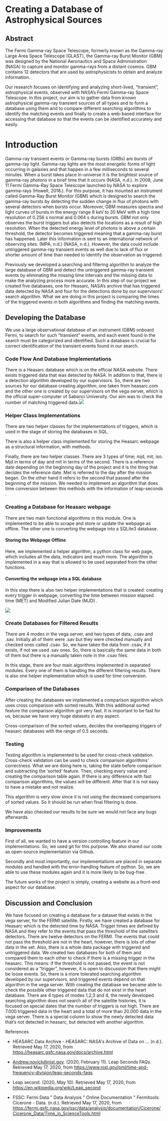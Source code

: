 
# Creating a Database of Astrophysical Sources
 

## Abstract

The Fermi Gamma-ray Space Telescope, formerly known as the Gamma-ray Large Area Space Telescope (GLAST), the Gamma-ray Burst Monitor (GBM) was designed by the National Aeronautics and Space Administration (NASA) to capture and monitor gamma-rays from a distant cosmos. GBM contains 12 detectors that are used by astrophysicists to obtain and analyze information.

Our research focuses on identifying and analyzing short-lived, “transient”, astrophysical events, observed with NASA’s Fermi Gamma-ray Space Telescope. In this project, our aim is to gather data from known astrophysical gamma-ray transient sources of all types and to form a database using them and to compare different searching algorithms to identify the matching events and finally to create a web-based interface for accessing that database so that the events can be identified accurately and easily.

  

# Introduction

Gamma-ray transient events or Gamma-ray bursts (GRBs) are bursts of gamma-ray light. Gamma-ray lights are the most energetic forms of light occurring in galaxies and that happen in a few milliseconds to several minutes. When a burst takes place in-universe it is the brightest source of gamma-ray photons in a brief time that it occurs (NASA, n.d.). In 2008, June 11 Fermi Gamma-Ray Space Telescope launched by NASA to explore gamma-rays (Howell, 2018.). For this purpose, it has mounted an instrument called Gamma-Ray Burst Monitor (GBM) which is designed to search the gamma-ray bursts by detecting the sudden change in flux of photons with several detectors when bursts occur. Moreover, GBM measures spectra and light curves of bursts in the energy range 8 keV to 30 MeV with a high time resolution of 0.256 s normal and 0.064 s during bursts. GBM not only observes the burst triggers but also detects the locations as a result of high resolution. When the detected energy level of photons is above a certain threshold, the detector becomes triggered meaning that a gamma-ray burst has happened. Later this information is sent to an international network of observing sites. (MPA, n.d.) (NASA, n.d.). However, the data could include untriggered gamma-ray transient events as well due to lack of flux or shorter amount of time than needed to identify the observation as triggered.

Previously we developed a searching and filtering algorithm to analyze the large database of GBM and detect the untriggered gamma-ray transient events by eliminating the missing time intervals and the missing data to make the analyzing process more accurate. In this step of our project we created five databases, one for Heasarc, NASA’s archive that has triggered data detected by NASA and four for the detections done by our supervisors’ search algorithm. What we are doing in this project is comparing the times of the triggered events in both algorithms and finding the matching events.

  

## Developing the Database

We use a large observational database of an instrument (GBM) onboard Fermi, to search for such “transient” events, and each event found in the search must be categorized and identified.  Such a database is crucial for correct identification of the transient events found in our search.

  

### Code Flow And Database Implementations

There is a Heasarc database which is on the official NASA website. There exists triggered data that was detected by NASA. In addition to that, there is a detection algorithm developed by our supervisors. So, there are two sources for our database creating algorithm; one taken from heasarc.com and the other one is created by our supervisors on the vega server, which is the official super-computer of Sabanci University. Our aim was to check the number of matching triggered data.![](https://lh3.googleusercontent.com/Eu9fqVMuw1g0lx0T9AJpcYTCBH7YWrNgvzYwF-INy-UWnK5srWYgjuct9CdqPEuGiZVPPQE7bkwCl8LYRoxHSDDScHYkvt7dzDBRJOx6b9ewduZGSPEFlhCioc2jSc8z5PBVrI4M)

  

### Helper Class Implementations

There are two helper classes for the implementations of triggers, which is used in the stage of storing the databases in SQL.

There is also a helper class implemented for storing the Heasarc webpage as a structural information, with methods.

Finally, there are two helper classes .There are 3 types of time; mjd, mit, iso. Mjd in terms of day and mit in terms of the second. There is a reference date depending on the beginning day of the project and it is the thing that decides the reference date. Met is referred to the day after the mission began. On the other hand it refers to the second that passed after the beginning of the mission. We needed to implement an algorithm that does time conversion between this methods with the information of leap-seconds .

  
### Creating a Database for Heasarc webpage

There are two main functional algorithms in this module. One is implemented to be able to scrape and store or update the webpage as offline. The other one is converting the webpage into a SQLite3 database.

#### Storing the Webpage Offline

Here, we implemented a helper algorithm, a python class for web page, which includes all the data, indicators and much more. The algorithm is implemented in a way that is allowed to be used separated from the other functions.

#### Converting the webpage into a SQL database

In this step there is also two helper implementations that is created: creating every trigger in webpage, converting the time between mission elapsed time (MET)  and Modified Julian Date (MJD) .

![](https://lh3.googleusercontent.com/szhKQeevsFvjqvmwBJy0ET813p6I84-FIQ98sDrcDjUgiOuCY3Cs1i2HrhlsbPJ2TwnDYnsLVFV85trKUqewul7BComcD10-yAV1DRuh_6G-_1i2_027JngWmob1TZaUkR8rvhbA)

  

### Create Databases for Filtered Results

There are 4 modes in the vega server, and two types of data, .csav and .sav. Initially all of them were .sav but they were checked manually and checked ones called .csav. So, we have taken the data from .csav, if it exists, if not we used .sav ones. So, there is basically the same data in both of them but there is a manually taken note in the .csav files.

In this stage, there are four main algorithms implemented in separated modules. Every one of them is handling the different filtering results. There is also one helper implementation which is used for time conversion.

  

### Comparison of the Databases

After creating the databases we implemented a comparison algorithm which uses cross comparison with sorted results. With this additional sorted feature the comparison algorithm got very fast. It is important to be fast for us, because we have very huge datasets in any aspect.

Cross-comparison of the sorted values, decides the overlapping triggers of heasarc databases with the range of 0.5 seconds.

  

### Testing

Testing algorithm is implemented to be used for cross-check validation. Cross-check validation can be used to check comparison algorithms’ correctness. What we are doing here is, taking the state before comparison and subtracting the ‘sorted’ feature. Then, checking every value and creating the comparison table again. If there is any difference with fast comparison algorithms, the values will be different. After that it is not easy to have a mistake and not realize.

This algorithm is very slow since it is not using the decreased comparisons of sorted values. So it should be run when final filtering is done.

We have also checked our results to be sure we would not face any bugs afterwards.

  

### Improvements

First of all, we wanted to have a version controlling feature in our implementations. So, we used git for this purpose. We also shared our code as open-source implementation via Github.

Secondly and most importantly, our implementations are placed in separate modules and handled with the error-handling feature of python. So, we are able to use these modules again and it is more likely to be bug-free .

The future works of the project is simply, creating a website as a front-end aspect for our database.

  

## Discussion and Conclusion

We have focused on creating a database for a dataset that exists in the vega server, for the FERMI satellite. Firstly, we have created a database for Heasarc which is the detected time by NASA. Trigger times are defined by NASA and they refer to the events that pass the threshold of the satellite’s detectors. There are twelve detectors on the FERMI. The events that could not pass the threshold are not in the heart, however, there is lots of other data in the set. Also, there is a whole data package with triggered and untriggered data. We created two databases for both of them and compared them to each other to check if there is a missing trigger in the heasarc. This means: if the threshold is not passed, the event is not considered as a “trigger”, however, it is open to discussion that there might be loose events. So, there is a more tolerated searching algorithm developed by our supervisors, and triggered events depend on that algorithm in the vega server. With creating the database we became able to check the possible other triggered data that do not exist in the heart database. There are 4 types of modes 1,2,3 and 4, the newly developed searching algorithm does not search all of the satellite histories, it is focused on special dates that the number of triggers is not high. There are 7.000 triggered data in the heart and a total of more than 20.000 data in the vega server. There is a special column to show the newly detected data that’s not detected in heasarc, but detected with another algorithm.

  
  

References

-   HEASARC Data Archive - HEASARC: NASA's Archive of Data on ... (n.d.). Retrieved May 17, 2020, from https://heasarc.gsfc.nasa.gov/docs/archive.html
    
-   Andrew.novick@nist.gov. (2020, February 11). Leap Seconds FAQs. Retrieved May 17, 2020, from https://www.nist.gov/pml/time-and-frequency-division/leap-seconds-faqs
    
-   Leap second. (2020, May 10). Retrieved May 17, 2020, from https://en.wikipedia.org/wiki/Leap_second
    
-   FSSC: Fermi Data " Data Analysis " Online Documentation " Fermitools: Cicerone - Data. (n.d.). Retrieved May 17, 2020, from https://fermi.gsfc.nasa.gov/ssc/data/analysis/documentation/Cicerone/Cicerone_Data/Time_in_ScienceTools.html
